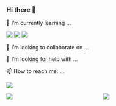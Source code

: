 ### Hi there 👋

🌱 I’m currently learning ...

<img src="https://img.shields.io/badge/C-A8B9CC?style=flat-square&logo=C&logoColor=white"/> <img src="https://img.shields.io/badge/Java-007396?style=flat-square&logo=Java&logoColor=white"/> <img src="https://img.shields.io/badge/Swift-F05138?style=flat-square&logo=Swift&logoColor=white"/>


👯 I’m looking to collaborate on ...

🤔 I’m looking for help with ...

📫 How to reach me: ...


<a href="https://youtube.com"><img src="https://hits.seeyoufarm.com/api/count/incr/badge.svg?url=https%3A%2F%2Fgithub.com%2Fsouthsea3026&count_bg=%23000000&title_bg=%23000000&icon=&icon_color=%23C0BEBE&title=Github&edge_flat=false">
  
<!-- add 'a href' and 'img src' to link when clicked -->
<div align="center">
<a href="https://youtube.com"><img align="left" src="https://github-readme-stats.vercel.app/api/top-langs/?username=southsea3026&layout=compact&theme=rose_pine&show_icons=true">
<!-- why I have to "use show_icons=true" ??? -->
  
<!-- [![Top Langs](https://github-readme-stats.vercel.app/api/top-langs/?username=southsea3026&layout=compact)](https://github.com/southsea3026/github-readme-stats)
[![Anurag's GitHub stats](https://github-readme-stats.vercel.app/api?username=southsea3026)](https://github.com/southsea3026/github-readme-stats)

Original paste was this. Don't know what they do [![] and back ()github link. -->


<a href="https://youtube.com"><img src="https://github-readme-stats.vercel.app/api?username=southsea3026&theme=dracula">

<!-- all link goes to youtube just let you know -->
 
</div>
